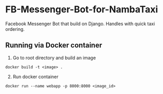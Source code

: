 # FB-Messenger-Bot-for-NambaTaxi
Facebook Messenger Bot that build on Django. Handles with quick taxi ordering.
## Running via Docker container
1. Go to root directory and build an image
```
docker build -t <image> . 
```
2. Run docker container
```
docker run --name webapp -p 8000:8000 <image_id>
```
